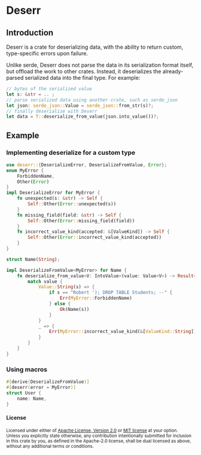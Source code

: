 # Deserr

## Introduction

Deserr is a crate for deserializing data, with the ability to return
custom, type-specific errors upon failure.

Unlike serde, Deserr does not parse the data in its serialization format itself,
but offload the work to other crates. Instead, it deserializes
the already-parsed serialized data into the final type. For example:

```rust
// bytes of the serialized value
let s: &str = .. ;
// parse serialized data using another crate, such as serde_json
let json: serde_json::Value = serde_json::from_str(s)?;
// finally deserialize with Deserr
let data = T::deserialize_from_value(json.into_value())?;
```

## Example

### Implementing deserialize for a custom type
```rust
use deserr::{DeserializeError, DeserializeFromValue, Error};
enum MyError {
    ForbiddenName,
    Other(Error)
}
impl DeserializeError for MyError {
    fn unexpected(s: &str) -> Self {
        Self::Other(Error::unexpected(s))
    }
    fn missing_field(field: &str) -> Self {
        Self::Other(Error::missing_field(field))
    }
    fn incorrect_value_kind(accepted: &[ValueKind]) -> Self {
        Self::Other(Error::incorrect_value_kind(accepted))
    }
}

struct Name(String);

impl DeserializeFromValue<MyError> for Name {
    fn deserialize_from_value<V: IntoValue>(value: Value<V>) -> Result<Self, MyError> {
        match value {
            Value::String(s) => {
                if s == "Robert '); DROP TABLE Students; --" {
                    Err(MyError::ForbiddenName)
                } else {
                    Ok(Name(s))
                }
            }
            _ => {
                Err(MyError::incorrect_value_kind(&[ValueKind::String]))
            }
        }
    }
}
```

### Using macros

```rust
#[derive(DeserializeFromValue)]
#[deserr(error = MyError)]
struct User {
	name: Name,
}
```

#### License

<sup>
Licensed under either of <a href="LICENSE-APACHE">Apache License, Version
2.0</a> or <a href="LICENSE-MIT">MIT license</a> at your option.
</sup>

<br>

<sub>
Unless you explicitly state otherwise, any contribution intentionally submitted
for inclusion in this crate by you, as defined in the Apache-2.0 license, shall
be dual licensed as above, without any additional terms or conditions.
</sub>
